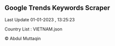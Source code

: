 

## Google Trends Keywords Scraper 
 
Last Update 01-01-2023 , 13:25:23

Country List :
VIETNAM.json



© Abdul Muttaqin 
